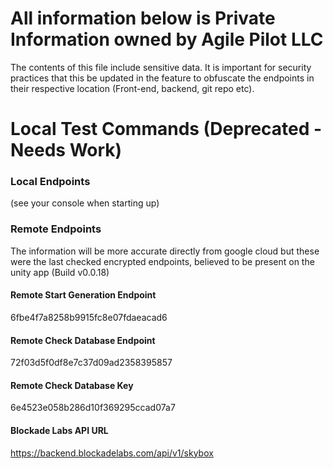 
# All information below is Private Information owned by Agile Pilot LLC
The contents of this file include sensitive data. 
It is important for security practices that this be updated in the feature to obfuscate the endpoints in their respective location (Front-end, backend, git repo etc).
# Local Test Commands (Deprecated - Needs Work)


### Local Endpoints
(see your console when starting up)

### Remote Endpoints
The information will be more accurate directly from google cloud but these were the last checked encrypted endpoints, believed to be present on the unity app (Build v0.0.18)
#### Remote Start Generation Endpoint
6fbe4f7a8258b9915fc8e07fdaeacad6

#### Remote Check Database Endpoint
72f03d5f0df8e7c37d09ad2358395857

#### Remote Check Database Key
6e4523e058b286d10f369295ccad07a7

#### Blockade Labs API URL
https://backend.blockadelabs.com/api/v1/skybox
